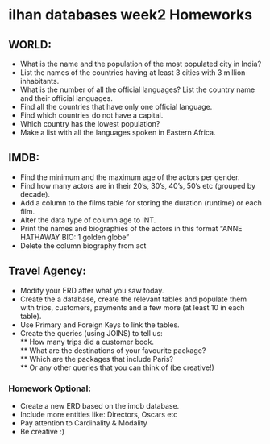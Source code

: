 # ilhan databases week2 Homeworks

## WORLD:

- What is the name and the population of the most populated city in India?
- List the names of the countries having at least 3 cities with 3 million inhabitants.
- What is the number of all the official languages? List the country name and their official languages.
- Find all the countries that have only one official language.
- Find which countries do not have a capital.
- Which country has the lowest population?
- Make a list with all the languages spoken in Eastern Africa.

## IMDB:

- Find the minimum and the maximum age of the actors per gender.
- Find how many actors are in their 20’s, 30’s, 40’s, 50’s etc (grouped by decade).
- Add a column to the films table for storing the duration (runtime) or each film.
- Alter the data type of column age to INT.
- Print the names and biographies of the actors in this format “ANNE HATHAWAY BIO: 1 golden globe”
- Delete the column biography from act

## Travel Agency:

- Modify your ERD after what you saw today.
- Create the a database, create the relevant tables and populate them with trips, customers, payments and a few more (at least 10 in each table).
- Use Primary and Foreign Keys to link the tables.
- Create the queries (using JOINS) to tell us:<br>
  ** How many trips did a customer book. <br>
  ** What are the destinations of your favourite package? <br>
  ** Which are the packages that include Paris? <br>
  ** Or any other queries that you can think of (be creative!) <br>

### Homework Optional:

- Create a new ERD based on the imdb database.
- Include more entities like: Directors, Oscars etc
- Pay attention to Cardinality & Modality
- Be creative :)
